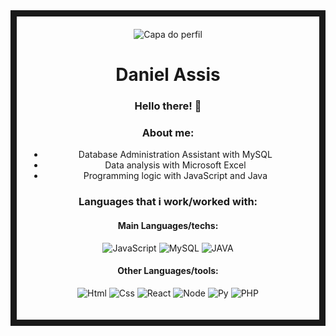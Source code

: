 
<div style="text-align: center; justify-content: center; border: 10px solid; padding: 20px; align-items: center;">

<img src="https://github.com/user-attachments/assets/632cc179-b386-4d1e-ae36-82fb78b9d64a" alt="Capa do perfil"> 

<div>


<h1> Daniel Assis </h1>


<h3> Hello there! 🎩 </h3>

<h3> About me: </h3>

<ul>
  
<li> Database Administration Assistant with MySQL </li>
<li> Data analysis with Microsoft Excel </li>
<li> Programming logic with JavaScript and Java </li>
  
  </ul>

<h3> Languages that i work/worked with: </h3>

<h4> Main Languages/techs:</h4>

<div>

![JavaScript](https://icongr.am/devicon/javascript-original.svg?size=78&color=currentColor)
![MySQL](https://icongr.am/devicon/mysql-original-wordmark.svg?size=78&color=currentColor) 
![JAVA](https://icongr.am/devicon/java-original.svg?size=78&color=currentColor)        
   
</div>

<h4> Other Languages/tools:</h4>

![Html](https://icongr.am/devicon/html5-original.svg?size=78&color=currentColor)
![Css](https://icongr.am/devicon/css3-original.svg?size=78&color=currentColor)
![React](https://icongr.am/devicon/react-original-wordmark.svg?size=78&color=currentColor)
![Node](https://icongr.am/devicon/nodejs-original.svg?size=78&color=currentColor)
![Py](https://icongr.am/devicon/python-original.svg?size=78&color=currentColor)
![PHP](https://icongr.am/devicon/php-original.svg?size=78&color=currentColor)

</div>
</div>
</div>
